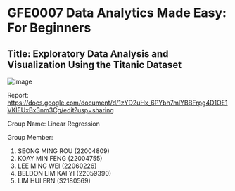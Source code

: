 # GFE0007 Data Analytics Made Easy: For Beginners

## Title: Exploratory Data Analysis and Visualization Using the Titanic Dataset
![image](https://github.com/user-attachments/assets/43430fd7-60ad-4d9f-9bcb-5a9fc81b3806)

Report: https://docs.google.com/document/d/1zYD2uHx_6PYbh7mlYBBFrpg4D1OE1VKlFUxBx3nm3Cg/edit?usp=sharing

Group Name: Linear Regression 

Group Member: 
1. SEONG MING ROU (22004809)
2. KOAY MIN FENG (22004755)
3. LEE MING WEI (22060226)
4. BELDON LIM KAI YI (22059390)
5. LIM HUI ERN (S2180569)
